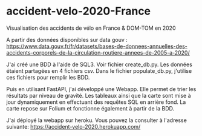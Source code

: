 # accident-velo-2020-France
Visualisation des accidents de vélo en France &amp; DOM-TOM en 2020


A partir des données disponibles sur data gouv : https://www.data.gouv.fr/fr/datasets/bases-de-donnees-annuelles-des-accidents-corporels-de-la-circulation-routiere-annees-de-2005-a-2020/

J'ai créé une BDD à l'aide de SQL3. Voir fichier create_db.py. Les données étaient partagées en 4 fichiers csv. Dans le fichier populate_db.py, j'utilise ces fichiers pour remplir les BDD. 

Puis en utilisant FastAPI, j'ai développé une Webapp. Elle permet de trier les résultats par niveau de gravité.
Les tableaux ainsi que la carte sont mise à jour dynamiquement en effectuant des requêtes SQL en arrière fond. La carte repose sur Folium et fonctionne également à partir de la BDD.

J'ai déployé la webapp sur heroku. Vous pouvez la consulter à l'adresse suivante: https://accident-velo-2020.herokuapp.com/
